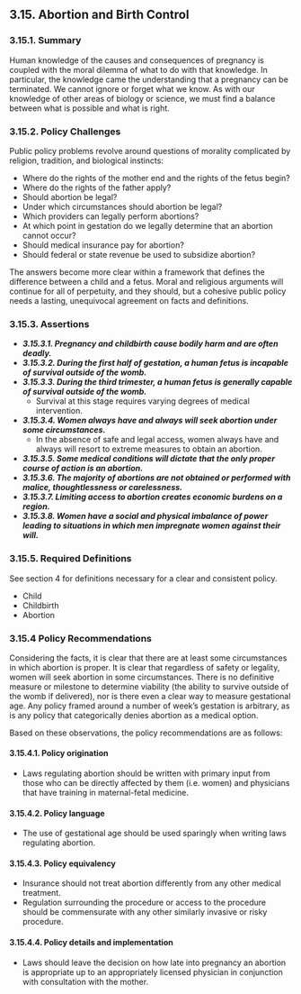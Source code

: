 3.15.  Abortion and Birth Control
--------------------------------------

### 3.15.1.  Summary
Human knowledge of the causes and consequences of pregnancy is coupled with the moral dilemma of what to do with that knowledge.  In particular, the knowledge came the understanding that a pregnancy can be terminated.  We cannot ignore or forget what we know.  As with our knowledge of other areas of biology or science, we must find a balance between what is possible and what is right.

### 3.15.2.  Policy Challenges
Public policy problems revolve around questions of morality complicated by religion, tradition, and biological instincts:

- Where do the rights of the mother end and the rights of the fetus begin?
- Where do the rights of the father apply?
- Should abortion be legal?
- Under which circumstances should abortion be legal?
- Which providers can legally perform abortions?
- At which point in gestation do we legally determine that an abortion cannot occur?
- Should medical insurance pay for abortion?
- Should federal or state revenue be used to subsidize abortion?

The answers become more clear within a framework that defines the difference between a child and a fetus.  Moral and religious arguments will continue for all of perpetuity, and they should, but a cohesive public policy needs a lasting, unequivocal agreement on facts and definitions.

### 3.15.3. Assertions 

-  *__3.15.3.1. Pregnancy and childbirth cause bodily harm and are often deadly.__*
-  *__3.15.3.2. During the first half of gestation, a human fetus is incapable of survival outside of the womb.__*
-  *__3.15.3.3. During the third trimester, a human fetus is generally capable of survival outside of the womb.__* 
      -  Survival at this stage requires varying degrees of medical intervention.
-  *__3.15.3.4. Women always have and always will seek abortion under some circumstances.__*
      - In the absence of safe and legal access, women always have and always will resort to extreme measures to obtain an abortion.
-  *__3.15.3.5. Some medical conditions will dictate that the only proper course of action is an abortion.__*
-  *__3.15.3.6. The majority of abortions are not obtained or performed with malice, thoughtlessness or carelessness.__*
-  *__3.15.3.7. Limiting access to abortion creates economic burdens on a region.__*
-  *__3.15.3.8. Women have a social and physical imbalance of power leading to situations in which men impregnate women against their will.__*

### 3.15.5. Required Definitions
See section 4 for definitions necessary for a clear and consistent policy.

- Child
- Childbirth
- Abortion


### 3.15.4  Policy Recommendations
Considering the facts, it is clear that there are at least some circumstances in which abortion is proper.  It is clear that regardless of safety or legality, women will seek abortion in some circumstances.  There is no definitive measure or milestone to determine viability (the ability to survive outside of the womb if delivered), nor is there even a clear way to measure gestational age.  Any policy framed around a number of week’s gestation is arbitrary, as is any policy that categorically denies abortion as a medical option.

Based on these observations, the policy recommendations are as follows:

#### 3.15.4.1. Policy origination
- Laws regulating abortion should be written with primary input from those who can be directly affected by them (i.e. women) and physicians that have training in maternal-fetal medicine.

#### 3.15.4.2. Policy language
- The use of gestational age should be used sparingly when writing laws regulating abortion.

#### 3.15.4.3. Policy equivalency
- Insurance should not treat abortion differently from any other medical treatment.
- Regulation surrounding the procedure or access to the procedure should be commensurate with any other similarly invasive or risky procedure.

#### 3.15.4.4. Policy details and implementation
- Laws should leave the decision on how late into pregnancy an abortion is appropriate up to an appropriately licensed physician in conjunction with consultation with the mother.

